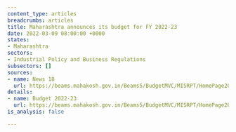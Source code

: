 ```yaml
---
content_type: articles
breadcrumbs: articles
title: Maharashtra announces its budget for FY 2022-23
date: 2022-03-09 08:00:00 +0000
states:
- Maharashtra
sectors:
- Industrial Policy and Business Regulations
subsectors: []
sources:
- name: News 18
  url: https://beams.mahakosh.gov.in/Beams5/BudgetMVC/MISRPT/HomePage2021.html
details:
- name: Budget 2022-23
  url: https://beams.mahakosh.gov.in/Beams5/BudgetMVC/MISRPT/HomePage2021.html
is_analysis: false

---
```

